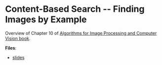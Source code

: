 # Content-Based Search -- Finding Images by Example

Overview of Chapter 10 of [Algorithms for Image Processing and Computer Vision book](http://www.manalhelal.com/Books/crol/Algorithms%20for%20Image%20Processing%20and%20Computer%20Vision_2011.pdf).

**Files**:
- [slides](slides.pdf)
